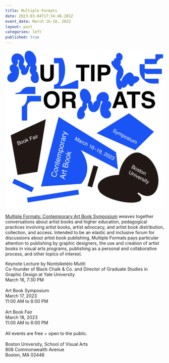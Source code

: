```yaml
---
title: Multiple Formats
date: 2023-03-04T17:34:46.201Z
event_date: March 16-18, 2023
layout: post
categories: left
published: true
---
```

![Mutliple Formats](/assets/img/screen-shot-2023-03-03-at-10.31.59-pm.png)

[Multiple Formats: Contemporary Art Book Symposium](https://multipleformats.cargo.site/) weaves together conversations about artist books and higher education, pedagogical practices involving artist books, artist advocacy, and artist book distribution, collection, and access. Intended to be an elastic and inclusive forum for discussions about artist book publishing, Multiple Formats pays particular attention to publishing by graphic designers, the use and creation of artist books in visual arts programs, publishing as a personal and collaborative process, and other topics of interest.

Keynote Lecture by Nontsikelelo Mutiti\
Co-founder of Black Chalk & Co. and Director of Graduate Studies in Graphic Design at Yale University\
March 16, 7:30 PM\
\
Art Book Symposium\
March 17, 2023\
11:00 AM to 6:00 PM\
\
Art Book Fair\
March 18, 2023\
11:00 AM to 6:00 PM\
\
All events are free + open to the public.\
\
Boston University, School of Visual Arts\
808 Commonwealth Avenue\
Boston, MA 02446